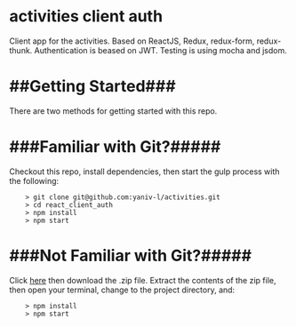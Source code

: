 # activities client auth
Client app for the activities.
Based on ReactJS, Redux, redux-form, redux-thunk.
Authentication is beased on JWT.
Testing is using mocha and jsdom.


# ##Getting Started###

There are two methods for getting started with this repo.

# ###Familiar with Git?#####
Checkout this repo, install dependencies, then start the gulp process with the following:

```
	> git clone git@github.com:yaniv-l/activities.git
	> cd react_client_auth
	> npm install
	> npm start
```

# ###Not Familiar with Git?#####
Click [here](https://github.com/yaniv-l/activities.git) then download the .zip file.  Extract the contents of the zip file, then open your terminal, change to the project directory, and:

```
	> npm install
	> npm start
```
